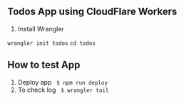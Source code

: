 

## Todos App using CloudFlare Workers

1. Install Wrangler

`wrangler init todos`
`cd todos`

## How to test App

1. Deploy app
` $ npm run deploy`
2. To check log
` $ wrangler tail`